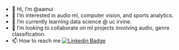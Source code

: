 - 👋 Hi, I’m @aamui
- 👀 I’m interested in audio ml, computer vision, and sports analytics.
- 🌱 I’m currently learning data science @ uc irvine.
- 💞️ I’m looking to collaborate on ml projects involving audio, genre classification.
- 📫 How to reach me [![Linkedin Badge](https://img.shields.io/badge/-kakbar-blue?style=flat&logo=Linkedin&logoColor=white)]([your-linkedin-url](https://www.linkedin.com/in/aaron-mui/))

<!---
aamui/aamui is a ✨ special ✨ repository because its `README.md` (this file) appears on your GitHub profile.
You can click the Preview link to take a look at your changes.
--->
